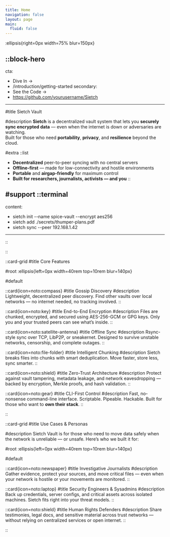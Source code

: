 ```yaml
---
title: Home
navigation: false
layout: page
main:
  fluid: false
---
```


:ellipsis{right=0px width=75% blur=150px}

::block-hero
---
cta:
  - Dive In →
  - /introduction/getting-started
secondary:
  - See the Code →
  - https://github.com/yourusername/Sietch
---

#title
Sietch Vault

#description
**Sietch** is a decentralized vault system that lets you **securely sync encrypted data** — even when the internet is down or adversaries are watching.  
Built for those who need **portability**, **privacy**, and **resilience** beyond the cloud.

#extra
  ::list
  - **Decentralized** peer-to-peer syncing with no central servers
  - **Offline-first** — made for low-connectivity and hostile environments
  - **Portable** and **airgap-friendly** for maximum control
  - **Built for researchers, journalists, activists — and you**
  ::

#support
  ::terminal
  ---
  content:
  - sietch init --name spice-vault --encrypt aes256
  - sietch add ./secrets/thumper-plans.pdf
  - sietch sync --peer 192.168.1.42
  ---
  ::

::

::card-grid
#title
Core Features

#root
:ellipsis{left=0px width=40rem top=10rem blur=140px}

#default

  ::card{icon=noto:compass}
  #title
  Gossip Discovery
  #description
  Lightweight, decentralized peer discovery. Find other vaults over local networks — no internet needed, no tracking involved.
  ::

  ::card{icon=noto:key}
  #title
  End-to-End Encryption
  #description
  Files are chunked, encrypted, and secured using AES-256-GCM or GPG keys. Only you and your trusted peers can see what’s inside.
  ::

  ::card{icon=noto:satellite-antenna}
  #title
  Offline Sync
  #description
  Rsync-style sync over TCP, LibP2P, or sneakernet. Designed to survive unstable networks, censorship, and complete outages.
  ::

  ::card{icon=noto:file-folder}
  #title
  Intelligent Chunking
  #description
  Sietch breaks files into chunks with smart deduplication. Move faster, store less, sync smarter.
  ::

  ::card{icon=noto:shield}
  #title
  Zero-Trust Architecture
  #description
  Protect against vault tampering, metadata leakage, and network eavesdropping — backed by encryption, Merkle proofs, and hash validation.
  ::

  ::card{icon=noto:gear}
  #title
  CLI-First Control
  #description
  Fast, no-nonsense command-line interface. Scriptable. Pipeable. Hackable. Built for those who want to **own their stack**.
  ::

::

::card-grid
#title
Use Cases & Personas

#description 
Sietch Vault is for those who need to move data safely when the network is unreliable — or unsafe. Here’s who we built it for:

#root
:ellipsis{left=0px width=40rem top=10rem blur=140px}

#default

  ::card{icon=noto:newspaper}
  #title
  Investigative Journalists
  #description
  Gather evidence, protect your sources, and move critical files — even when your network is hostile or your movements are monitored.
  ::

  ::card{icon=noto:laptop}
  #title
  Security Engineers & Sysadmins
  #description
  Back up credentials, server configs, and critical assets across isolated machines. Sietch fits right into your threat models.
  ::

  ::card{icon=noto:shield}
  #title
  Human Rights Defenders
  #description
  Share testimonies, legal docs, and sensitive material across trust networks — without relying on centralized services or open internet.
  ::

::
